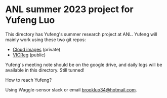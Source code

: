 # ANL summer 2023 project for Yufeng Luo

This directory has Yufeng's summer research project at ANL. Yufeng
will mainly work using these two git repos:
- [Cloud images](https://github.com/Brookluo/cloud-pred.git) (private)
- [VICReg](git@github.com:Brookluo/vicreg-sage.git) (public)

Yufeng's meeting note should be on the google drive, and daily logs will be available
in this directory. Still tunned!

How to reach Yufeng?

Using Waggle-sensor slack or email [brookluo34@hotmail.com](mailto:brookluo34@hotmail.com).